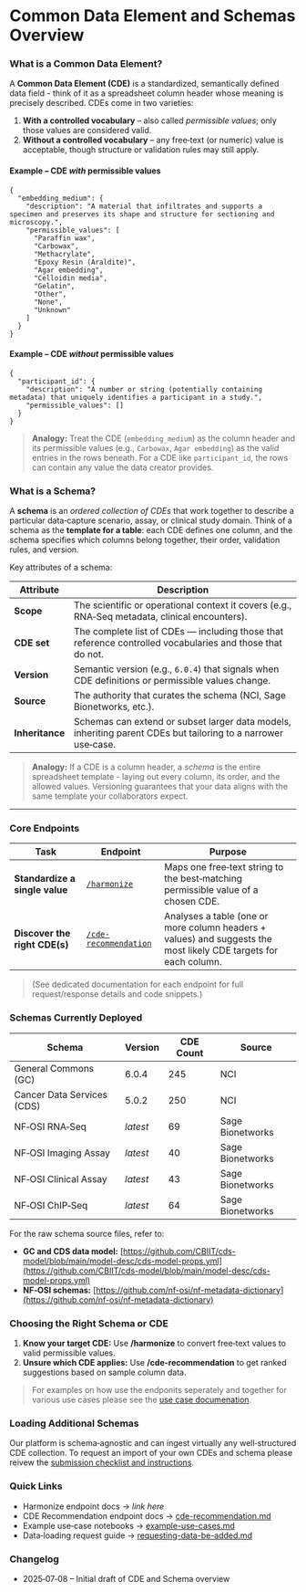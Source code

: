 # Common Data Element and Schemas Overview

### What is a Common Data Element?
A **Common Data Element (CDE)** is a standardized, semantically defined data field - think of it as a spreadsheet column header whose meaning is precisely described. CDEs come in two varieties:

1. **With a controlled vocabulary** – also called *permissible values*; only those values are considered valid.
2. **Without a controlled vocabulary** – any free‑text (or numeric) value is acceptable, though structure or validation rules may still apply.

#### Example – CDE *with* permissible values

```jsonc
{
  "embedding_medium": {
    "description": "A material that infiltrates and supports a specimen and preserves its shape and structure for sectioning and microscopy.",
    "permissible_values": [
      "Paraffin wax",
      "Carbowax",
      "Methacrylate",
      "Epoxy Resin (Araldite)",
      "Agar embedding",
      "Celloidin media",
      "Gelatin",
      "Other",
      "None",
      "Unknown"
    ]
  }
}
```

#### Example – CDE *without* permissible values

```jsonc
{
  "participant_id": {
    "description": "A number or string (potentially containing metadata) that uniquely identifies a participant in a study.",
    "permissible_values": []
  }
}
```

> **Analogy:** Treat the CDE (`embedding_medium`) as the column header and its permissible values (e.g., `Carbowax`, `Agar embedding`) as the valid entries in the rows beneath. For a CDE like `participant_id`, the rows can contain any value the data creator provides.

### What is a Schema?

A **schema** is an *ordered collection of CDEs* that work together to describe a particular data‑capture scenario, assay, or clinical study domain.
Think of a schema as the **template for a table**: each CDE defines one column, and the schema specifies which columns belong together, their order, validation rules, and version.

Key attributes of a schema:

| Attribute       | Description                                                                                                   |
| --------------- | ------------------------------------------------------------------------------------------------------------- |
| **Scope**       | The scientific or operational context it covers (e.g., RNA‑Seq metadata, clinical encounters).                |
| **CDE set**     | The complete list of CDEs — including those that reference controlled vocabularies and those that do not.       |
| **Version**     | Semantic version (e.g., `6.0.4`) that signals when CDE definitions or permissible values change.              |
| **Source**      | The authority that curates the schema (NCI, Sage Bionetworks, etc.).                                          |
| **Inheritance** | Schemas can extend or subset larger data models, inheriting parent CDEs but tailoring to a narrower use‑case. |

> **Analogy:** If a CDE is a column header, a *schema* is the entire spreadsheet template - laying out every column, its order, and the allowed values. Versioning guarantees that your data aligns with the same template your collaborators expect.

---

### Core Endpoints

| Task                           | Endpoint              | Purpose                                                                                              |
| ------------------------------ | --------------------- | ---------------------------------------------------------------------------------------------------- |
| **Standardize a single value** | [`/harmonize`](harmonize.md)          | Maps one free‑text string to the best‑matching permissible value of a chosen CDE.                    |
| **Discover the right CDE(s)**     | [`/cde-recommendation`](cde-recommendation.md) | Analyses a table (one or more column headers + values) and suggests the most likely CDE targets for each column. |

> (See dedicated documentation for each endpoint for full request/response details and code snippets.)

### Schemas Currently Deployed

| Schema                     | Version  | CDE Count | Source           |
| -------------------------- | -------- | --------- | ---------------- |
| General Commons (GC)       | 6.0.4    | 245       | NCI              |
| Cancer Data Services (CDS) | 5.0.2    | 250       | NCI              |
| NF‑OSI RNA‑Seq             | *latest* | 69        | Sage Bionetworks |
| NF‑OSI Imaging Assay       | *latest* | 40        | Sage Bionetworks |
| NF‑OSI Clinical Assay      | *latest* | 43        | Sage Bionetworks |
| NF‑OSI ChIP‑Seq            | *latest* | 64        | Sage Bionetworks |

For the raw schema source files, refer to:

* **GC and CDS data model:** [https://github.com/CBIIT/cds-model/blob/main/model-desc/cds-model-props.yml](https://github.com/CBIIT/cds-model/blob/main/model-desc/cds-model-props.yml)
* **NF‑OSI schemas:** [https://github.com/nf-osi/nf-metadata-dictionary](https://github.com/nf-osi/nf-metadata-dictionary)

### Choosing the Right Schema or CDE

1. **Know your target CDE:** Use **/harmonize** to convert free‑text values to valid permissible values.
2. **Unsure which CDE applies:** Use **/cde-recommendation** to get ranked suggestions based on sample column data.

> For examples on how use the endponits seperately and together for various use cases please see the [use case documenation](example-use-cases.md).

### Loading Additional Schemas

Our platform is schema‑agnostic and can ingest virtually any well‑structured CDE collection. To request an import of your own CDEs and schema please reivew the [submission checklist and instructions](requesting-data-be-added.md).

### Quick Links

* Harmonize endpoint docs → *link here*
* CDE Recommendation endpoint docs → [cde-recommendation.md](cde-recommendation.md)
* Example use‑case notebooks → [example-use-cases.md](example-use-cases.md)
* Data‑loading request guide → [requesting-data-be-added.md](requesting-data-be-added.md)

### Changelog

* 2025‑07‑08 – Initial draft of CDE and Schema overview